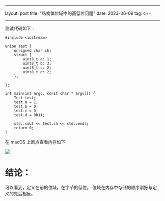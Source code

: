 
---

layout: post
title: "结构体位域中的高低位问题"
date: 2023-06-09
tag: c++

---


测试代码如下：

```
#include <iostream>

union Test {
    unsigned char ch;
    struct {
        uint8_t a: 1;
        uint8_t b: 3;
        uint8_t c: 2;
        uint8_t d: 2;
    };

};

int main(int argc, const char * argv[]) {
    Test test;
    test.a = 1;
    test.b = 0;
    test.c = 0;
    test.d = 0b11;

    std::cout << test.ch << std::endl;
    return 0;
}
```

在 macOS 上断点查看内存如下

![](https://fastly.jsdelivr.net/gh/yxibng/filebed@main/img/images/blog/16863024030361686302402947.png)


# 结论：

可以看到，定义在前的位域，在字节的低位。
位域在内存中存储的顺序刚好与定义的先后相反。




